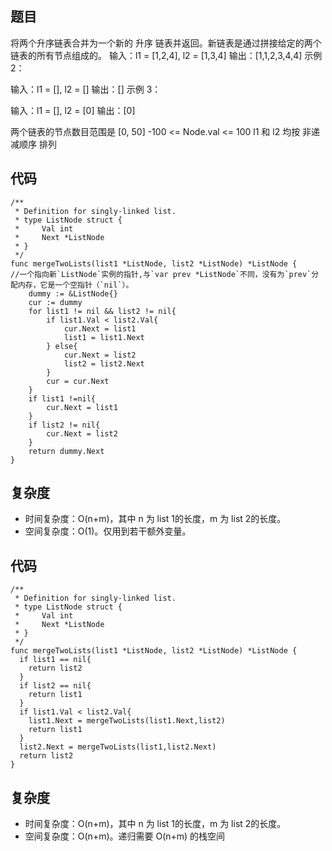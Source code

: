## 题目
将两个升序链表合并为一个新的 升序 链表并返回。新链表是通过拼接给定的两个链表的所有节点组成的。
输入：l1 = [1,2,4], l2 = [1,3,4]
输出：[1,1,2,3,4,4]
示例 2：

输入：l1 = [], l2 = []
输出：[]
示例 3：

输入：l1 = [], l2 = [0]
输出：[0]

两个链表的节点数目范围是 [0, 50]
-100 <= Node.val <= 100
l1 和 l2 均按 非递减顺序 排列

## 代码
```
/**
 * Definition for singly-linked list.
 * type ListNode struct {
 *     Val int
 *     Next *ListNode
 * }
 */
func mergeTwoLists(list1 *ListNode, list2 *ListNode) *ListNode {
//一个指向新`ListNode`实例的指针,与`var prev *ListNode`不同，没有为`prev`分配内存，它是一个空指针（`nil`）。
    dummy := &ListNode{}
    cur := dummy
    for list1 != nil && list2 != nil{
        if list1.Val < list2.Val{
            cur.Next = list1
            list1 = list1.Next
        } else{
            cur.Next = list2
            list2 = list2.Next
        }
        cur = cur.Next
    }
    if list1 !=nil{
        cur.Next = list1
    }
    if list2 != nil{
        cur.Next = list2
    }
    return dummy.Next
}
```
 ## 复杂度
 - 时间复杂度：O(n+m)，其中 n 为 list 1的长度，m 为 list 2的长度。
 - 空间复杂度：O(1)。仅用到若干额外变量。

## 代码
```
/**
 * Definition for singly-linked list.
 * type ListNode struct {
 *     Val int
 *     Next *ListNode
 * }
 */
func mergeTwoLists(list1 *ListNode, list2 *ListNode) *ListNode {
  if list1 == nil{
    return list2
  }
  if list2 == nil{
    return list1
  }
  if list1.Val < list2.Val{
    list1.Next = mergeTwoLists(list1.Next,list2)
    return list1
  }
  list2.Next = mergeTwoLists(list1,list2.Next)
  return list2
}
```
 ## 复杂度
 - 时间复杂度：O(n+m)，其中 n 为 list 1的长度，m 为 list 2的长度。
 - 空间复杂度：O(n+m)。递归需要 O(n+m) 的栈空间
